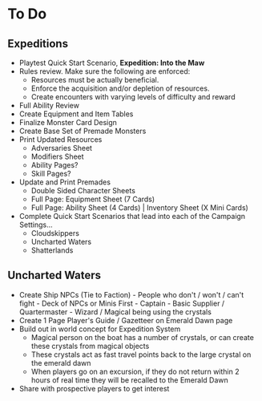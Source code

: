# To Do 

## Expeditions
- Playtest Quick Start Scenario, **Expedition: Into the Maw**
- Rules review. Make sure the following are enforced:
	- Resources must be actually beneficial.
	- Enforce the acquisition and/or depletion of resources.
	- Create encounters with varying levels of difficulty and reward
- Full Ability Review
- Create Equipment and Item Tables
- Finalize Monster Card Design
- Create Base Set of Premade Monsters
- Print Updated Resources
	- Adversaries Sheet
	- Modifiers Sheet
	- Ability Pages?
	- Skill Pages?
- Update and Print Premades
	- Double Sided Character Sheets
	- Full Page: Equipment Sheet (7 Cards)
	- Full Page: Ability Sheet (4 Cards) | Inventory Sheet (X Mini Cards)
- Complete Quick Start Scenarios that lead into each of the Campaign Settings...
	- Cloudskippers
	- Uncharted Waters
	- Shatterlands
## Uncharted Waters
- Create Ship NPCs (Tie to Faction)
		- People who don't / won't / can't fight
		- Deck of NPCs or Minis First
		- Captain
		- Basic Supplier / Quartermaster
		- Wizard / Magical being using the crystals
- Create 1 Page Player's Guide / Gazetteer on Emerald Dawn page
- Build out in world concept for Expedition System
	- Magical person on the boat has a number of crystals, or can create these crystals from magical objects
	- These crystals act as fast travel points back to the large crystal on the emerald dawn
	- When players go on an excursion, if they do not return within 2 hours of real time they will be recalled to the Emerald Dawn
- Share with prospective players to get interest


